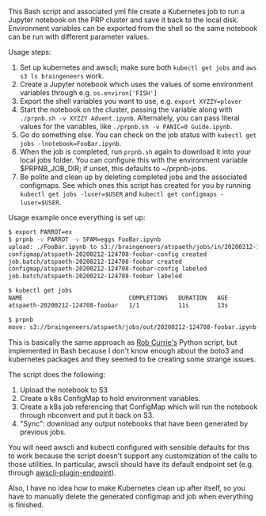 This Bash script and associated yml file create a Kubernetes job to run a Jupyter notebook on the PRP cluster and save it back to the local disk. Environment variables can be exported from the shell so the same notebook can be run with different parameter values.

Usage steps:
   1) Set up kubernetes and awscli; make sure both `kubectl get jobs` and `aws s3 ls braingeneers` work.
   1) Create a Jupyter notebook which uses the values of some environment variables through e.g. `os.environ['FISH']`
   1) Export the shell variables you want to use, e.g. `export XYZZY=plover`
   1) Start the notebook on the cluster, passing the variable along with `./prpnb.sh -v XYZZY Advent.ipynb`. Alternately, you can pass literal values for the variables, like `./prpnb.sh -v PANIC=0 Guide.ipynb`.
   1) Go do something else. You can check on the job status with `kubectl get jobs -lnotebook=FooBar.ipynb`.
   1) When the job is completed, run `prpnb.sh` again to download it into your local jobs folder. You can configure this with the environment variable $PRPNB_JOB_DIR; if unset, this defaults to ~/prpnb-jobs. 
   1) Be polite and clean up by deleting completed jobs and the associated configmaps. See which ones this script has created for you by running `kubectl get jobs -luser=$USER` and `kubectl get configmaps -luser=$USER`.

Usage example once everything is set up:
```bash
$ export PARROT=ex
$ prpnb -v PARROT -v SPAM=eggs FooBar.ipynb
upload: ./FooBar.ipynb to s3://braingeneers/atspaeth/jobs/in/20200212-124708-foobar.ipynb
configmap/atspaeth-20200212-124708-foobar-config created
job.batch/atspaeth-20200212-124708-foobar created
configmap/atspaeth-20200212-124708-foobar-config labeled
job.batch/atspaeth-20200212-124708-foobar labeled

$ kubectl get jobs
NAME                              COMPLETIONS   DURATION   AGE
atspaeth-20200212-124708-foobar   1/1           11s        13s

$ prpnb
move: s3://braingeneers/atspaeth/jobs/out/20200212-124708-foobar.ipynb to ./prpnb-jobs/20200212-124708-foobar.ipynb
```

This is basically the same approach as [Rob Currie's](https://github.com/rcurrie/jupyter) Python script, but implemented in Bash because I don't know enough about the boto3 and kubernetes packages and they seemed to be creating some strange issues. 

The script does the following:
  1) Upload the notebook to S3
  1) Create a k8s ConfigMap to hold environment variables.
  1) Create a k8s job referencing that ConfigMap which will run the notebook through nbconvert and put it back on S3.
  1) "Sync": download any output notebooks that have been generated by previous jobs.
  
You will need awscli and kubectl configured with sensible defaults for this to work because the script doesn't support any customization of the calls to those utilities. In particular, awscli should have its default endpoint set (e.g. through [awscli-plugin-endpoint](https://github.com/wbingli/awscli-plugin-endpoint)).

Also, I have no idea how to make Kubernetes clean up after itself, so you have to manually delete the generated configmap and job when everything is finished.
